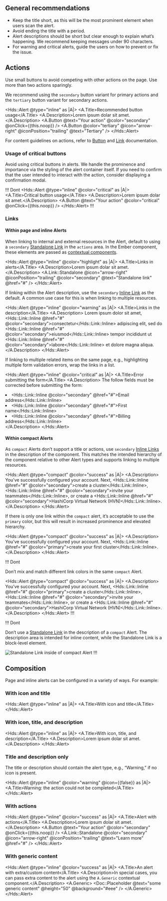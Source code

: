 ## General recommendations

- Keep the title short, as this will be the most prominent element when users scan the alert.
- Avoid ending the title with a period.
- Alert descriptions should be short but clear enough to explain what’s happening. We recommend keeping messages under 90 characters.
- For warning and critical alerts, guide the users on how to prevent or fix the issue.

## Actions

Use small buttons to avoid competing with other actions on the page. Use more than two actions sparingly.

We recommend using the `secondary` button variant for primary actions and the `tertiary` button variant for secondary actions.

<Hds::Alert @type="inline" as |A|>
  <A.Title>Recommended button usage</A.Title>
  <A.Description>Lorem ipsum dolar sit amet.</A.Description>
  <A.Button @text="Your action" @color="secondary" @onClick={{this.noop}} />
  <A.Button @color="tertiary" @icon="arrow-right" @iconPosition="trailing" @text="Tertiary" />
</Hds::Alert>

For content guidelines on actions, refer to [Button](/components/button) and 
[Link](/components/link/standalone) documentation.

### Usage of critical buttons

Avoid using critical buttons in alerts. We handle the prominence and importance via the styling of the alert container itself. If you need to confirm that the user intended to interact with the action, consider displaying a confirmation modal.

!!! Dont
<Hds::Alert @type="inline" @color="critical" as |A|>
  <A.Title>Critical button usage</A.Title>
  <A.Description>Lorem ipsum dolar sit amet.</A.Description>
  <A.Button @text="Your action" @color="critical" @onClick={{this.noop}} />
</Hds::Alert>
!!!

### Links

#### Within page and inline Alerts

When linking to internal and external resources in the Alert, default to using a `secondary` [Standalone Link](/components/link/standalone) in the `actions` area. In the Ember component, these elements are passed as [contextual components](?tab=code#actions).

<Hds::Alert @type="inline" @color="highlight" as |A|>
  <A.Title>Links in alerts</A.Title>
  <A.Description>Lorem ipsum dolar sit amet.</A.Description>
  <A.Link::Standalone @icon="arrow-right" @iconPosition="trailing" @color="secondary" @text="Standalone link" @href="#" />
</Hds::Alert>

If linking within the Alert description, use the `secondary` [Inline Link](/components/link/inline) as the default. A common use case for this is when linking to multiple resources.

<Hds::Alert @type="inline" @color="warning" as |A|>
  <A.Title>Links in the description</A.Title>
  <A.Description>
    Lorem ipsum dolor sit amet, <Hds::Link::Inline @href="#" @color="secondary">consectetur</Hds::Link::Inline> adipiscing elit, sed do <Hds::Link::Inline @href="#" @color="secondary">eiusmod</Hds::Link::Inline> tempor incididunt ut <Hds::Link::Inline @href="#" @color="secondary">labore</Hds::Link::Inline> et dolore magna aliqua.
  </A.Description>
</Hds::Alert>

If linking to multiple related items on the same page, e.g., highlighting multiple form validation errors, wrap the links in a list.

<Hds::Alert @type="inline" @color="critical" as |A|>
  <A.Title>Error submitting the form</A.Title>
  <A.Description>
    The follow fields must be corrected before submitting the form:
    <li class="hds-typography-body-200">
      <Hds::Link::Inline @color="secondary" @href="#">Email address</Hds::Link::Inline>
    </li>
    <li class="hds-typography-body-200">
      <Hds::Link::Inline @color="secondary" @href="#">First name</Hds::Link::Inline>
    </li>
    <li class="hds-typography-body-200">
      <Hds::Link::Inline @color="secondary" @href="#">Billing address</Hds::Link::Inline>
    </li>
  </A.Description>
</Hds::Alert>

#### Within compact Alerts

As `compact` Alerts don’t support a title or actions, use `secondary` [Inline Links](/components/link/inline) in the description of the component. This matches the intended hierarchy of the component relative to other Alert types and supports linking to multiple resources.

<Hds::Alert @type="compact" @color="success" as |A|>
  <A.Description>
    You’ve successfully configured your account. Next, <Hds::Link::Inline @href="#" @color="secondary">create a cluster</Hds::Link::Inline>, <Hds::Link::Inline @href="#" @color="secondary">invite your teammates</Hds::Link::Inline>, or create a <Hds::Link::Inline @href="#" @color="secondary">HashiCorp Virtual Network (HVN)</Hds::Link::Inline>.
  </A.Description>
</Hds::Alert>

If there is only one link within the `compact` alert, it’s acceptable to use the `primary` color, but this will result in increased prominence and elevated hierarchy.

<Hds::Alert @type="compact" @color="success" as |A|>
  <A.Description>
    You’ve successfully configured your account. Next, <Hds::Link::Inline @href="#" @color="primary">create your first cluster</Hds::Link::Inline>.
  </A.Description>
</Hds::Alert>

!!! Dont

Don’t mix and match different link colors in the same `compact` Alert.

<Hds::Alert @type="compact" @color="success" as |A|>
  <A.Description>
    You’ve successfully configured your account. Next, <Hds::Link::Inline @href="#" @color="primary">create a cluster</Hds::Link::Inline>, <Hds::Link::Inline @href="#" @color="secondary">invite your teammates</Hds::Link::Inline>, or create a <Hds::Link::Inline @href="#" @color="secondary">HashiCorp Virtual Network (HVN)</Hds::Link::Inline>.
  </A.Description>
</Hds::Alert>
!!!

!!! Dont

Don’t use a [Standalone Link](/components/link/standalone) in the description of a `compact` Alert. The description area is intended for inline content, while the Standalone Link is a block-level element.

![Standalone Link inside of compact Alert](/assets/components/alert/standalone-link-inside-compact-alert.png)
!!!

## Composition

Page and inline alerts can be configured in a variety of ways. For example: 

### With icon and title

<Hds::Alert @type="inline" as |A|>
  <A.Title>With icon and title</A.Title>
</Hds::Alert>

### With icon, title, and description

<Hds::Alert @type="inline" as |A|>
  <A.Title>With icon, title, and description</A.Title>
  <A.Description>Lorem ipsum dolar sit amet.</A.Description>
</Hds::Alert>

### Title and description only

The title or description should contain the alert type, e.g., “Warning,” if no icon is present.

<Hds::Alert @type="inline" @color="warning" @icon={{false}} as |A|>
  <A.Title>Warning: the action could not be completed</A.Title>
</Hds::Alert>

### With actions

<Hds::Alert @type="inline" @color="success" as |A|>
  <A.Title>Alert with actions</A.Title>
  <A.Description>Lorem ipsum dolar sit amet.</A.Description>
  <A.Button @text="Your action" @color="secondary" @onClick={{this.noop}} />
  <A.Link::Standalone @color="secondary" @icon="arrow-right" @iconPosition="trailing" @text="Learn more" @href="#" />
</Hds::Alert>

### With generic content

<Hds::Alert @type="inline" @color="success" as |A|>
  <A.Title>An alert with extra/custom content</A.Title>
  <A.Description>In special cases, you can pass extra content to the alert using the
    <code>A.Generic</code>
    contextual component.</A.Description>
  <A.Generic>
    <Doc::Placeholder @text="some generic content" @height="50" @background="#eee" />
  </A.Generic>
</Hds::Alert>